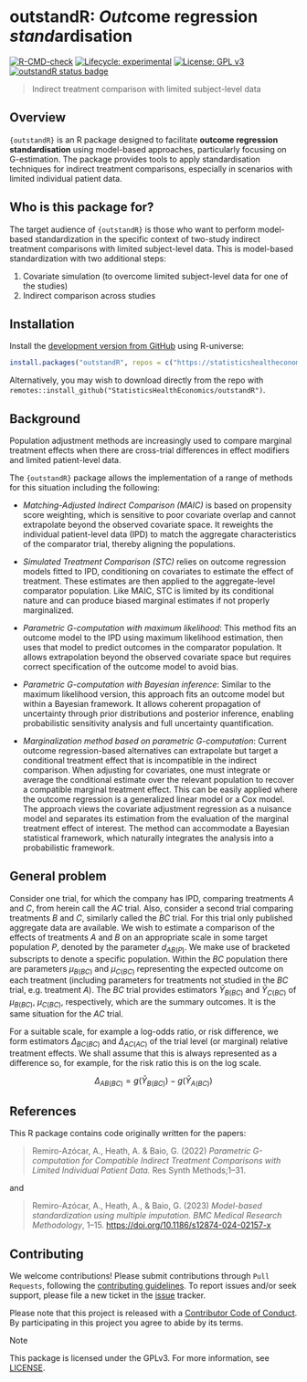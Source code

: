 # outstandR: *Out*come regression *stand*ardisation

<!-- <img align="right" src="mime.png" width="100"> -->

<!-- badges: start -->

[![R-CMD-check](https://github.com/StatisticsHealthEconomics/outstandR/actions/workflows/R-CMD-check.yaml/badge.svg)](https://github.com/StatisticsHealthEconomics/outstandR/actions/workflows/R-CMD-check.yaml)
[![Lifecycle:
experimental](https://img.shields.io/badge/lifecycle-experimental-orange.svg)](https://lifecycle.r-lib.org/articles/stages.html#experimental)
[![License: GPL
v3](https://img.shields.io/badge/License-GPLv3-blue.svg)](https://www.gnu.org/licenses/gpl-3.0)
[![outstandR status
badge](https://statisticshealtheconomics.r-universe.dev/outstandR/badges/version)](https://statisticshealtheconomics.r-universe.dev/outstandR)

<!-- badges: end -->

> Indirect treatment comparison with limited subject-level data

## Overview

`{outstandR}` is an R package designed to facilitate **outcome regression
standardisation** using model-based approaches, particularly focusing on
G-estimation. The package provides tools to apply standardisation
techniques for indirect treatment comparisons, especially in scenarios
with limited individual patient data.

## Who is this package for?

The target audience of `{outstandR}` is those who want to perform
model-based standardization in the specific context of two-study
indirect treatment comparisons with limited subject-level data. This is
model-based standardization with two additional steps:

1.  Covariate simulation (to overcome limited subject-level data for one
    of the studies)
2.  Indirect comparison across studies

## Installation

Install the [development version from
GitHub](https://github.com/StatisticsHealthEconomics/) using R-universe:

``` r
install.packages("outstandR", repos = c("https://statisticshealtheconomics.r-universe.dev", "https://cloud.r-project.org"))
```

Alternatively, you may wish to download directly from the repo with
`remotes::install_github("StatisticsHealthEconomics/outstandR")`.

## Background

Population adjustment methods are increasingly used to compare marginal
treatment effects when there are cross-trial differences in effect
modifiers and limited patient-level data.

The `{outstandR}` package allows the implementation of a range of
methods for this situation including the following:

-   *Matching-Adjusted Indirect Comparison (MAIC)* is based on
    propensity score weighting, which is sensitive to poor covariate
    overlap and cannot extrapolate beyond the observed covariate space.
    It reweights the individual patient-level data (IPD) to match the
    aggregate characteristics of the comparator trial, thereby aligning
    the populations.

-   *Simulated Treatment Comparison (STC)* relies on outcome regression
    models fitted to IPD, conditioning on covariates to estimate the
    effect of treatment. These estimates are then applied to the
    aggregate-level comparator population. Like MAIC, STC is limited by
    its conditional nature and can produce biased marginal estimates if
    not properly marginalized.

-   *Parametric G-computation with maximum likelihood*: This method fits
    an outcome model to the IPD using maximum likelihood estimation,
    then uses that model to predict outcomes in the comparator
    population. It allows extrapolation beyond the observed covariate
    space but requires correct specification of the outcome model to
    avoid bias.

-   *Parametric G-computation with Bayesian inference*: Similar to the
    maximum likelihood version, this approach fits an outcome model but
    within a Bayesian framework. It allows coherent propagation of
    uncertainty through prior distributions and posterior inference,
    enabling probabilistic sensitivity analysis and full uncertainty
    quantification.

-   *Marginalization method based on parametric G-computation*: Current
    outcome regression-based alternatives can extrapolate but target a
    conditional treatment effect that is incompatible in the indirect
    comparison. When adjusting for covariates, one must integrate or
    average the conditional estimate over the relevant population to
    recover a compatible marginal treatment effect. This can be easily
    applied where the outcome regression is a generalized linear model
    or a Cox model. The approach views the covariate adjustment
    regression as a nuisance model and separates its estimation from the
    evaluation of the marginal treatment effect of interest. The method
    can accommodate a Bayesian statistical framework, which naturally
    integrates the analysis into a probabilistic framework.

## General problem

Consider one trial, for which the company has IPD, comparing treatments
*A* and *C*, from herein call the *AC* trial. Also, consider a second
trial comparing treatments *B* and *C*, similarly called the *BC* trial.
For this trial only published aggregate data are available. We wish to
estimate a comparison of the effects of treatments *A* and *B* on an
appropriate scale in some target population *P*, denoted by the
parameter $d_{AB(P)}$. We make use of bracketed subscripts to denote a
specific population. Within the *BC* population there are parameters
$\mu_{B(BC)}$ and $\mu_{C(BC)}$ representing the expected outcome on
each treatment (including parameters for treatments not studied in the
*BC* trial, e.g. treatment *A*). The *BC* trial provides estimators
$\bar{Y}_{B(BC)}$ and $\bar{Y}_{C(BC)}$ of $\mu_{B(BC)}$, $\mu_{C(BC)}$,
respectively, which are the summary outcomes. It is the same situation
for the *AC* trial.

For a suitable scale, for example a log-odds ratio, or risk difference,
we form estimators $\Delta_{BC(BC)}$ and $\Delta_{AC(AC)}$ of the trial
level (or marginal) relative treatment effects. We shall assume that
this is always represented as a difference so, for example, for the risk
ratio this is on the log scale.

$$
\Delta_{AB(BC)} = g(\bar{Y}_{B{(BC)}}) - g(\bar{Y}_{A{(BC)}})
$$

## References

This R package contains code originally written for the papers:

> Remiro-Azócar, A., Heath, A. & Baio, G. (2022) *Parametric
> G-computation for Compatible Indirect Treatment Comparisons with
> Limited Individual Patient Data.* Res Synth Methods;1–31.

and

> Remiro-Azócar, A., Heath, A., & Baio, G. (2023) *Model-based
> standardization using multiple imputation. BMC Medical Research
> Methodology*, 1–15. <https://doi.org/10.1186/s12874-024-02157-x>

## Contributing

We welcome contributions! Please submit contributions through
`Pull Requests`, following the [contributing
guidelines](https://github.com/n8thangreen/BCEA/blob/dev/CONTRIBUTING.md).
To report issues and/or seek support, please file a new ticket in the
[issue](https://github.com/StatisticsHealthEconomics/outstandR/issues)
tracker.

Please note that this project is released with a [Contributor Code of
Conduct](https://github.com/n8thangreen/BCEA/blob/dev/CONDUCT.md). By
participating in this project you agree to abide by its terms.

> [!NOTE]
> This package is licensed under the GPLv3. For more
> information, see [LICENSE](https://www.gnu.org/licenses/gpl-3.0).
